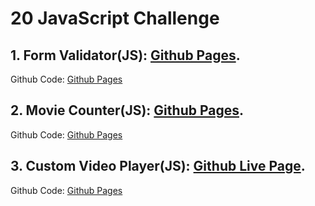 # 20 JavaScript Challenge

## 1. Form Validator(JS): [Github Pages](https://bit.ly/32D5ic0).

Github Code: [Github Pages](https://bit.ly/3pmvEIO)

## 2. Movie Counter(JS): [Github Pages](https://bit.ly/3poi8EH).

Github Code: [Github Pages](https://bit.ly/3eWWZMR)

## 3. Custom Video Player(JS): [Github Live Page](https://pkkarn.github.io/pkkarn-20-JS-Challenge-/3/index.html).

Github Code: [Github Pages](https://github.com/pkkarn/pkkarn-20-JS-Challenge-/tree/main/3)
